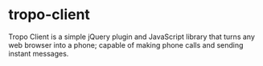 tropo-client
============

Tropo Client is a simple jQuery plugin and JavaScript library that turns any web browser into a phone; capable of making phone calls and sending instant messages. 
